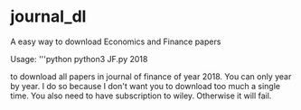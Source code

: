 # journal_dl
A easy way to download Economics and Finance papers

Usage:
'''python
python3 JF.py 2018

to download all papers in journal of finance of year 2018. You can only year by year. I do so because I don't want you to download too much a single time.
You also need to have subscription to wiley. Otherwise it will fail.
